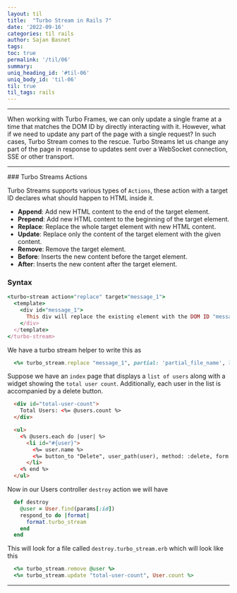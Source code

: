```yaml
---
layout: til
title:  "Turbo Stream in Rails 7"
date: '2022-09-16'
categories: til rails
author: Sajan Basnet
tags:
toc: true
permalink: '/til/06'
summary: 
uniq_heading_id: '#til-06'
uniq_body_id: 'til-06'
til: true
til_tags: rails
---
```


<div class="">
<hr>
When working with Turbo Frames, we can only update a single frame at a time that matches the DOM ID by directly interacting with it. However, what if we need to update any part of the page with a single request? In such cases, Turbo Stream comes to the rescue. Turbo Streams let us change any part of the page in response to updates sent over a WebSocket connection, SSE or other transport.

</div>

<div class="">
<hr>
### Turbo Streams Actions

Turbo Streams supports various types of `Actions`, these action with a target ID declares what should happen to HTML inside it.
 
- **Append**: Add new HTML content to the end of the target element.
- **Prepend**: Add new HTML content to the beginning of the target element.
- **Replace**: Replace the whole target element with new HTML content.
- **Update**: Replace only the content of the target element with the given content.
- **Remove**: Remove the target element.
- **Before**: Inserts the new content before the target element.
- **After**: Inserts the new content after the target element.



### Syntax
```ruby
<turbo-stream action="replace" target="message_1">
  <template>
    <div id="message_1">
      This div will replace the existing element with the DOM ID "message_1".
    </div>
  </template>
</turbo-stream>
```
We have a turbo stream helper to write this as 
```ruby
  <%= turbo_stream.replace "message_1", partial: 'partial_file_name', locals: {value1: 'value1'} >
```

Suppose we have an `index` page that displays a `list of users` along with a widget showing the `total user count`. Additionally, each user in the list is accompanied by a delete button.

```html
  <div id="total-user-count">
    Total Users: <%= @users.count %>
  </div>

  <ul>
    <% @users.each do |user| %>
      <li id="#{user}">
        <%= user.name %>
        <%= button_to "Delete", user_path(user), method: :delete, form: { data: { turbo_confirm: "Are you sure?" } }  %>
      </li>
    <% end %>
  </ul>
```

Now in our Users controller `destroy` action we will have

```ruby
  def destroy
    @user = User.find(params[:id])
    respond_to do |format|
      format.turbo_stream
    end
  end
```
This will look for a file called `destroy.turbo_stream.erb` which will look like this

```ruby
  <%= turbo_stream.remove @user %>
  <%= turbo_stream.update "total-user-count", User.count %>
```
<hr>
</div>
